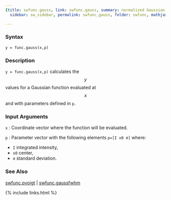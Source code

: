 ```yaml
---
{title: swfunc.gauss, link: swfunc.gauss, summary: normalized Gaussian function, keywords: sample,
  sidebar: sw_sidebar, permalink: swfunc_gauss, folder: swfunc, mathjax: 'true'}

---
```

  
### Syntax
  
`y = func.gauss(x,p)`
  
### Description
  
`y = func.gauss(x,p)` calculates the $$y$$ values for a Gaussian function
evaluated at $$x$$ and with parameters defined in `p`.
  
### Input Arguments
  
`x`
: Coordinate vector where the function will be evaluated.
  
`p`
: Parameter vector with the following elements `p=[I x0 σ]` where:
  * `I` integrated intensity,
  * `x0` center,
  * `σ` standard deviation.
  
### See Also
  
[swfunc.pvoigt](swfunc_pvoigt) \| [swfunc.gaussfwhm](swfunc_gaussfwhm)
 

{% include links.html %}
